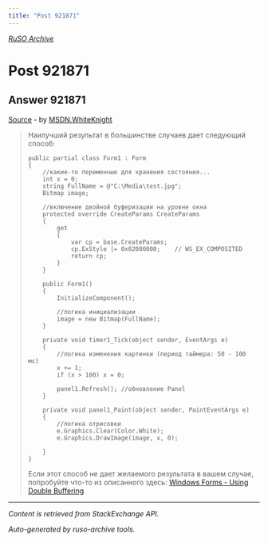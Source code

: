```yaml
---
title: "Post 921871"
---
```

<p><i><a href="https://github.com/MSDN-WhiteKnight/ruso-archive/">RuSO Archive</a></i></p>
<h1>Post 921871</h1>
<h2>Answer 921871</h2>
<p><a href="https://ru.stackoverflow.com/a/921871/">Source</a> - by <a href="https://ru.stackoverflow.com/users/240512/msdn-whiteknight">MSDN.WhiteKnight</a></p>
<blockquote>
<p>Наилучший результат в большинстве случаев дает следующий способ:</p>

<pre><code>public partial class Form1 : Form
{
    //какие-то переменные для хранения состояния...
    int x = 0;        
    string FullName = @"C:\Media\test.jpg";
    Bitmap image;

    //включение двойной буферизации на уровне окна
    protected override CreateParams CreateParams
    {
        get
        {
            var cp = base.CreateParams;
            cp.ExStyle |= 0x02000000;    // WS_EX_COMPOSITED
            return cp;
        }
    }

    public Form1()
    {
        InitializeComponent();  

        //логика инициализации        
        image = new Bitmap(FullName); 
    }

    private void timer1_Tick(object sender, EventArgs e)
    {
        //логика изменения картинки (период таймера: 50 - 100 мс)
        x += 1;
        if (x &gt; 100) x = 0;

        panel1.Refresh(); //обновление Panel             
    }        

    private void panel1_Paint(object sender, PaintEventArgs e)
    {
        //логика отрисовки
        e.Graphics.Clear(Color.White);
        e.Graphics.DrawImage(image, x, 0);

    }
}
</code></pre>

<p>Если этот способ не дает желаемого результата в вашем случае, попробуйте что-то из описанного здесь: <a href="https://docs.microsoft.com/en-us/dotnet/framework/winforms/advanced/using-double-buffering" rel="nofollow noreferrer">Windows Forms - Using Double Buffering</a></p>

</blockquote>
<hr/>
<p><i>Content is retrieved from StackExchange API. </i></p>
<p><i>Auto-generated by ruso-archive tools. </i></p>
